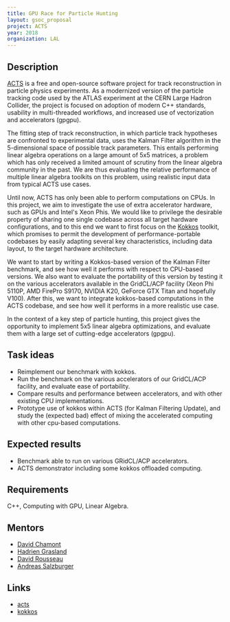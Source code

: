 ```yaml
---
title: GPU Race for Particle Hunting
layout: gsoc_proposal
project: ACTS
year: 2018
organization: LAL
---
```


## Description

[ACTS](http://cern.ch/acts) is a free and open-source software project for track
reconstruction in particle physics experiments. As a modernized version of the
particle tracking code used by the ATLAS experiment at the CERN Large Hadron
Collider, the project is focused on adoption of modern C++ standards, usability
in multi-threaded workflows, and increased use of vectorization and accelerators
(gpgpu).

The fitting step of track reconstruction, in which particle track hypotheses are
confronted to experimental data, uses the Kalman Filter algorithm in the
5-dimensional space of possible track parameters. This entails performing linear
algebra operations on a large amount of 5x5 matrices, a problem which has only
received a limited amount of scrutiny from the linear algebra community in the
past. We are thus evaluating the relative performance of multiple linear algebra
toolkits on this problem, using realistic input data from typical ACTS use
cases.

Until now, ACTS has only been able to perform computations on CPUs. In this
project, we aim to investigate the use of extra accelerator hardware, such as
GPUs and Intel's Xeon Phis. We would like to privilege the desirable property of
sharing one single codebase across all target hardware configurations, and to
this end we want to first focus on the [Kokkos](https://github.com/kokkos/)
toolkit, which promises to permit the development of performance-portable
codebases by easily adapting several key characteristics, including data layout,
to the target hardware architecture.

We want to start by writing a Kokkos-based version of the Kalman Filter
benchmark, and see how well it performs with respect to CPU-based versions. We
also want to evaluate the portability of this version by testing it on the
various accelerators available in the GridCL/ACP facility (Xeon Phi 5110P, AMD
FirePro S9170, NVIDIA K20, GeForce GTX Titan and hopefully V100). After this, we
want to integrate kokkos-based computations in the ACTS codebase, and see how
well it performs in a more realistic use case.

In the context of a key step of particle hunting, this project gives the
opportunity to implement 5x5 linear algebra optimizations, and evaluate them
with a large set of cutting-edge accelerators (gpgpu).

## Task ideas

- Reimplement our benchmark with kokkos.
- Run the benchmark on the various accelerators of our GridCL/ACP facility, and
  evaluate ease of portability.
- Compare results and performance between accelerators, and with other existing
  CPU implementations.
- Prototype use of kokkos within ACTS (for Kalman Filtering Update), and study
  the (expected bad) effect of mixing the accelerated computing with other
  cpu-based computations.

## Expected results

- Benchmark able to run on various GRidCL/ACP accelerators.
- ACTS demonstrator including some kokkos offloaded computing.

## Requirements

C++, Computing with GPU, Linear Algebra.

## Mentors

- [David Chamont](mailto:david.chamont@lal.in2p3.fr)
- [Hadrien Grasland](mailto:hadrien.grasland@lal.in2p3.fr)
- [David Rousseau](mailto:david.rousseau@lal.in2p3.fr)
- [Andreas Salzburger](mailto:Andreas.Salzburger@cern.ch)

## Links

- [acts](http://cern.ch/acts)
- [kokkos](https://github.com/kokkos/)
